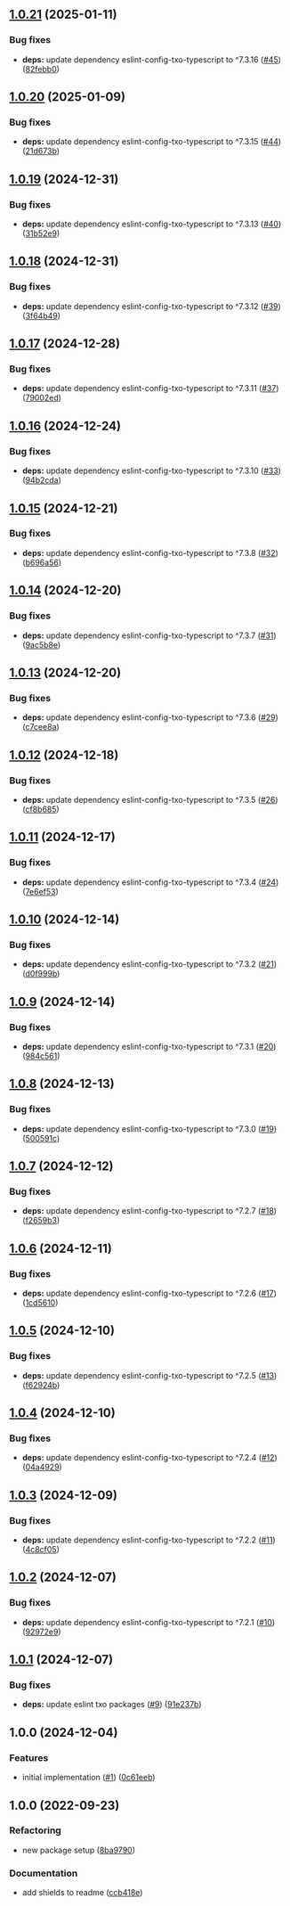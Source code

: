 ## [1.0.21](https://github.com/technology-studio/eslint-config-txo-app-react-native/compare/v1.0.20...v1.0.21) (2025-01-11)


### Bug fixes

* **deps:** update dependency eslint-config-txo-typescript to ^7.3.16 ([#45](https://github.com/technology-studio/eslint-config-txo-app-react-native/issues/45)) ([82febb0](https://github.com/technology-studio/eslint-config-txo-app-react-native/commit/82febb01eacf6b0d859bfe2580254817c1952315))

## [1.0.20](https://github.com/technology-studio/eslint-config-txo-app-react-native/compare/v1.0.19...v1.0.20) (2025-01-09)


### Bug fixes

* **deps:** update dependency eslint-config-txo-typescript to ^7.3.15 ([#44](https://github.com/technology-studio/eslint-config-txo-app-react-native/issues/44)) ([21d673b](https://github.com/technology-studio/eslint-config-txo-app-react-native/commit/21d673bd37848e5cba8d42c4294decc952d2710c))

## [1.0.19](https://github.com/technology-studio/eslint-config-txo-app-react-native/compare/v1.0.18...v1.0.19) (2024-12-31)


### Bug fixes

* **deps:** update dependency eslint-config-txo-typescript to ^7.3.13 ([#40](https://github.com/technology-studio/eslint-config-txo-app-react-native/issues/40)) ([31b52e9](https://github.com/technology-studio/eslint-config-txo-app-react-native/commit/31b52e9b6abb0f9641a33d23554566925522e9cf))

## [1.0.18](https://github.com/technology-studio/eslint-config-txo-app-react-native/compare/v1.0.17...v1.0.18) (2024-12-31)


### Bug fixes

* **deps:** update dependency eslint-config-txo-typescript to ^7.3.12 ([#39](https://github.com/technology-studio/eslint-config-txo-app-react-native/issues/39)) ([3f64b49](https://github.com/technology-studio/eslint-config-txo-app-react-native/commit/3f64b49406ba33cd5aa2916e07e105323c02f2a5))

## [1.0.17](https://github.com/technology-studio/eslint-config-txo-app-react-native/compare/v1.0.16...v1.0.17) (2024-12-28)


### Bug fixes

* **deps:** update dependency eslint-config-txo-typescript to ^7.3.11 ([#37](https://github.com/technology-studio/eslint-config-txo-app-react-native/issues/37)) ([79002ed](https://github.com/technology-studio/eslint-config-txo-app-react-native/commit/79002edef44ff5ea3fa70145dc86b11503ed25cf))

## [1.0.16](https://github.com/technology-studio/eslint-config-txo-app-react-native/compare/v1.0.15...v1.0.16) (2024-12-24)


### Bug fixes

* **deps:** update dependency eslint-config-txo-typescript to ^7.3.10 ([#33](https://github.com/technology-studio/eslint-config-txo-app-react-native/issues/33)) ([94b2cda](https://github.com/technology-studio/eslint-config-txo-app-react-native/commit/94b2cdab79f1a441b8f94b67e7bd39c3fe8f2bba))

## [1.0.15](https://github.com/technology-studio/eslint-config-txo-app-react-native/compare/v1.0.14...v1.0.15) (2024-12-21)


### Bug fixes

* **deps:** update dependency eslint-config-txo-typescript to ^7.3.8 ([#32](https://github.com/technology-studio/eslint-config-txo-app-react-native/issues/32)) ([b696a56](https://github.com/technology-studio/eslint-config-txo-app-react-native/commit/b696a567b62962606ba0b2cca1f02af93e5246d4))

## [1.0.14](https://github.com/technology-studio/eslint-config-txo-app-react-native/compare/v1.0.13...v1.0.14) (2024-12-20)


### Bug fixes

* **deps:** update dependency eslint-config-txo-typescript to ^7.3.7 ([#31](https://github.com/technology-studio/eslint-config-txo-app-react-native/issues/31)) ([9ac5b8e](https://github.com/technology-studio/eslint-config-txo-app-react-native/commit/9ac5b8e354ee1da7abe2dd87caa135626b3a0b51))

## [1.0.13](https://github.com/technology-studio/eslint-config-txo-app-react-native/compare/v1.0.12...v1.0.13) (2024-12-20)


### Bug fixes

* **deps:** update dependency eslint-config-txo-typescript to ^7.3.6 ([#29](https://github.com/technology-studio/eslint-config-txo-app-react-native/issues/29)) ([c7cee8a](https://github.com/technology-studio/eslint-config-txo-app-react-native/commit/c7cee8a85c61ef453b59ea1916be82d5056f9af3))

## [1.0.12](https://github.com/technology-studio/eslint-config-txo-app-react-native/compare/v1.0.11...v1.0.12) (2024-12-18)


### Bug fixes

* **deps:** update dependency eslint-config-txo-typescript to ^7.3.5 ([#26](https://github.com/technology-studio/eslint-config-txo-app-react-native/issues/26)) ([cf8b685](https://github.com/technology-studio/eslint-config-txo-app-react-native/commit/cf8b6850686fae4b7a64cf61eea63b1e6aa5183e))

## [1.0.11](https://github.com/technology-studio/eslint-config-txo-app-react-native/compare/v1.0.10...v1.0.11) (2024-12-17)


### Bug fixes

* **deps:** update dependency eslint-config-txo-typescript to ^7.3.4 ([#24](https://github.com/technology-studio/eslint-config-txo-app-react-native/issues/24)) ([7e6ef53](https://github.com/technology-studio/eslint-config-txo-app-react-native/commit/7e6ef53e04079c3f6f128d6d6fffc7f774d90520))

## [1.0.10](https://github.com/technology-studio/eslint-config-txo-app-react-native/compare/v1.0.9...v1.0.10) (2024-12-14)


### Bug fixes

* **deps:** update dependency eslint-config-txo-typescript to ^7.3.2 ([#21](https://github.com/technology-studio/eslint-config-txo-app-react-native/issues/21)) ([d0f999b](https://github.com/technology-studio/eslint-config-txo-app-react-native/commit/d0f999bc0aa25d58e11a9920e7897769dd5c65c9))

## [1.0.9](https://github.com/technology-studio/eslint-config-txo-app-react-native/compare/v1.0.8...v1.0.9) (2024-12-14)


### Bug fixes

* **deps:** update dependency eslint-config-txo-typescript to ^7.3.1 ([#20](https://github.com/technology-studio/eslint-config-txo-app-react-native/issues/20)) ([984c561](https://github.com/technology-studio/eslint-config-txo-app-react-native/commit/984c561e107ba675d797c78a12dc497fa65127f5))

## [1.0.8](https://github.com/technology-studio/eslint-config-txo-app-react-native/compare/v1.0.7...v1.0.8) (2024-12-13)


### Bug fixes

* **deps:** update dependency eslint-config-txo-typescript to ^7.3.0 ([#19](https://github.com/technology-studio/eslint-config-txo-app-react-native/issues/19)) ([500591c](https://github.com/technology-studio/eslint-config-txo-app-react-native/commit/500591c413f097fd002834d7061bbaeff6680fb8))

## [1.0.7](https://github.com/technology-studio/eslint-config-txo-app-react-native/compare/v1.0.6...v1.0.7) (2024-12-12)


### Bug fixes

* **deps:** update dependency eslint-config-txo-typescript to ^7.2.7 ([#18](https://github.com/technology-studio/eslint-config-txo-app-react-native/issues/18)) ([f2659b3](https://github.com/technology-studio/eslint-config-txo-app-react-native/commit/f2659b3bed2097b08cd7735403ad219534a99a9e))

## [1.0.6](https://github.com/technology-studio/eslint-config-txo-app-react-native/compare/v1.0.5...v1.0.6) (2024-12-11)


### Bug fixes

* **deps:** update dependency eslint-config-txo-typescript to ^7.2.6 ([#17](https://github.com/technology-studio/eslint-config-txo-app-react-native/issues/17)) ([1cd5610](https://github.com/technology-studio/eslint-config-txo-app-react-native/commit/1cd561023e3f769bd7407dc707332904fee20a3b))

## [1.0.5](https://github.com/technology-studio/eslint-config-txo-app-react-native/compare/v1.0.4...v1.0.5) (2024-12-10)


### Bug fixes

* **deps:** update dependency eslint-config-txo-typescript to ^7.2.5 ([#13](https://github.com/technology-studio/eslint-config-txo-app-react-native/issues/13)) ([f62924b](https://github.com/technology-studio/eslint-config-txo-app-react-native/commit/f62924b95f25fe3941621366b171d7770f735a65))

## [1.0.4](https://github.com/technology-studio/eslint-config-txo-app-react-native/compare/v1.0.3...v1.0.4) (2024-12-10)


### Bug fixes

* **deps:** update dependency eslint-config-txo-typescript to ^7.2.4 ([#12](https://github.com/technology-studio/eslint-config-txo-app-react-native/issues/12)) ([04a4929](https://github.com/technology-studio/eslint-config-txo-app-react-native/commit/04a4929563e2d3fda02724e15eafbd2692c5aa93))

## [1.0.3](https://github.com/technology-studio/eslint-config-txo-app-react-native/compare/v1.0.2...v1.0.3) (2024-12-09)


### Bug fixes

* **deps:** update dependency eslint-config-txo-typescript to ^7.2.2 ([#11](https://github.com/technology-studio/eslint-config-txo-app-react-native/issues/11)) ([4c8cf05](https://github.com/technology-studio/eslint-config-txo-app-react-native/commit/4c8cf053403cc7586288b1cfb3a00ed6f26792ab))

## [1.0.2](https://github.com/technology-studio/eslint-config-txo-app-react-native/compare/v1.0.1...v1.0.2) (2024-12-07)


### Bug fixes

* **deps:** update dependency eslint-config-txo-typescript to ^7.2.1 ([#10](https://github.com/technology-studio/eslint-config-txo-app-react-native/issues/10)) ([92972e9](https://github.com/technology-studio/eslint-config-txo-app-react-native/commit/92972e98360af06f290c83fcd4eb329fcc2efe95))

## [1.0.1](https://github.com/technology-studio/eslint-config-txo-app-react-native/compare/v1.0.0...v1.0.1) (2024-12-07)


### Bug fixes

* **deps:** update eslint txo packages ([#9](https://github.com/technology-studio/eslint-config-txo-app-react-native/issues/9)) ([91e237b](https://github.com/technology-studio/eslint-config-txo-app-react-native/commit/91e237bb265a8fe01535054c13aa2b79bcc55ab2))

## 1.0.0 (2024-12-04)


### Features

* initial implementation ([#1](https://github.com/technology-studio/eslint-config-txo-app-react-native/issues/1)) ([0c61eeb](https://github.com/technology-studio/eslint-config-txo-app-react-native/commit/0c61eebd9eabde4b3b1576ebc592b16734239758))

## 1.0.0 (2022-09-23)


### Refactoring

* new package setup ([8ba9790](https://github.com/technology-studio/test-boilerplate-typescript/commit/8ba9790d43e1a53a0d39bcc268a23590e1e1fd9b))


### Documentation

* add shields to readme ([ccb418e](https://github.com/technology-studio/test-boilerplate-typescript/commit/ccb418ec82cb08860d2b5aa590d4e21ed7f145c2))
